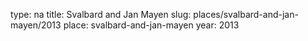 type: na
title: Svalbard and Jan Mayen
slug: places/svalbard-and-jan-mayen/2013
place: svalbard-and-jan-mayen
year: 2013
